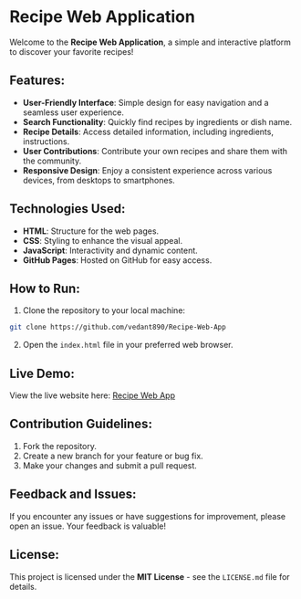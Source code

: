 
# Recipe Web Application

Welcome to the **Recipe Web Application**, a simple and interactive platform to discover your favorite recipes!

## Features:

* **User-Friendly Interface**: Simple design for easy navigation and a seamless user experience.
* **Search Functionality**: Quickly find recipes by ingredients or dish name.
* **Recipe Details**: Access detailed information, including ingredients, instructions.
* **User Contributions**: Contribute your own recipes and share them with the community.
* **Responsive Design**: Enjoy a consistent experience across various devices, from desktops to smartphones.

## Technologies Used:

* **HTML**: Structure for the web pages.
* **CSS**: Styling to enhance the visual appeal.
* **JavaScript**: Interactivity and dynamic content.
* **GitHub Pages**: Hosted on GitHub for easy access.

## How to Run:

1. Clone the repository to your local machine:

```bash
git clone https://github.com/vedant890/Recipe-Web-App
```

2. Open the `index.html` file in your preferred web browser.

## Live Demo:

View the live website here: [Recipe Web App](https://vedant890.github.io/Recipe-Web-App/)

## Contribution Guidelines:

1. Fork the repository.
2. Create a new branch for your feature or bug fix.
3. Make your changes and submit a pull request.

## Feedback and Issues:

If you encounter any issues or have suggestions for improvement, please open an issue. Your feedback is valuable!

## License:

This project is licensed under the **MIT License** - see the `LICENSE.md` file for details.
